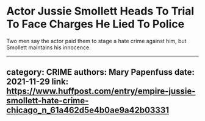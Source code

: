 # Actor Jussie Smollett Heads To Trial To Face Charges He Lied To Police

Two men say the actor paid them to stage a hate crime against him, but Smollett maintains his innocence.

---
category: CRIME
authors: Mary Papenfuss
date: 2021-11-29
link: https://www.huffpost.com/entry/empire-jussie-smollett-hate-crime-chicago_n_61a462d5e4b0ae9a42b03331
---
